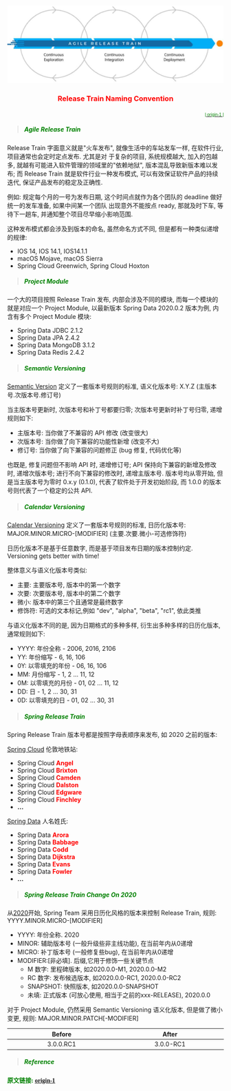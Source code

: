 <center>

![release](../../media/wikipedia/release.png ':size=30%')

### <font color=red>Release Train Naming Convention</font> <!-- {docsify-ignore} -->
</center>

<p align="right">
<a href="https://developer.aliyun.com/article/778402" target="_blank"> 
<font face="Arial" color="green" size="1">| origin-1 |</font>  
</a>
</p>

> ##### <font color=green>Agile Release Train</font>

Release Train 字面意义就是"火车发布", 就像生活中的车站发车一样, 在软件行业, 项目通常也会定时定点发布. 尤其是对
于复杂的项目, 系统规模越大, 加入的包越多, 就越有可能进入软件管理的领域里的"依赖地狱", 版本混乱导致新版本难以发
布; 而 Release Train 就是软件行业一种发布模式, 可以有效保证软件产品的持续迭代, 保证产品发布的稳定及正确性.

例如: 规定每个月的一号为发布日期, 这个时间点就作为各个团队的 deadline 做好统一的发车准备, 如果中间某一个团队
出现意外不能按点 ready, 那就及时下车, 等待下一趟车, 并通知整个项目尽早缩小影响范围.

这种发布模式都会涉及到版本的命名, 虽然命名方式不同, 但是都有一种类似递增的规律:
- IOS 14, IOS 14.1, IOS14.1.1
- macOS Mojave, macOS Sierra
- Spring Cloud Greenwich, Spring Cloud Hoxton

> ##### <font color=green>Project Module</font>

一个大的项目按照 Release Train 发布, 内部会涉及不同的模块, 而每一个模块的就是对应一个 Project Module, 
以最新版本 Spring Data 2020.0.2 版本为例, 内含有多个 Project Module 模块: 
- Spring Data JDBC 2.1.2
- Spring Data JPA 2.4.2
- Spring Data MongoDB 3.1.2
- Spring Data Redis 2.4.2

> ##### <font color=green>Semantic Versioning</font>

[Semantic Version][1] 定义了一套版本号规则的标准, 语义化版本号: X.Y.Z (主版本号.次版本号.修订号)

当主版本号更新时, 次版本号和补丁号都要归零; 次版本号更新时补丁号归零, 递增规则如下: 
- 主版本号: 当你做了不兼容的 API 修改 (改变很大)
- 次版本号: 当你做了向下兼容的功能性新增 (改变不大)
- 修订号: 当你做了向下兼容的问题修正 (bug 修复, 代码优化等)

也既是, 修复问题但不影响 API 时, 递增修订号; API 保持向下兼容的新增及修改时, 递增次版本号; 
进行不向下兼容的修改时, 递增主版本号. 版本号均从零开始, 但是当主版本号为零时 0.x.y (0.1.0), 
代表了软件处于开发初始阶段, 而 1.0.0 的版本号则代表了一个稳定的公共 API.

> ##### <font color=green>Calendar Versioning</font>

[Calendar Versioning][2] 定义了一套版本号规则的标准, 日历化版本号: MAJOR.MINOR.MICRO-[MODIFIER] (主要.次要.微小-可选修饰符)

日历化版本不是基于任意数字, 而是基于项目发布日期的版本控制约定. Versioning gets better with time!

整体意义与语义化版本号类似:
- 主要: 主要版本号, 版本中的第一个数字
- 次要: 次要版本号, 版本中的第二个数字
- 微小: 版本中的第三个且通常是最终数字
- 修饰符: 可选的文本标记,例如 "dev", "alpha", "beta", "rc1", 依此类推

与语义化版本不同的是, 因为日期格式的多种多样, 衍生出多种多样的日历化版本, 通常规则如下:
- YYYY: 年份全称 - 2006, 2016, 2106
- YY: 年份缩写 - 6, 16, 106
- 0Y: 以零填充的年份 - 06, 16, 106
- MM: 月份缩写 - 1, 2 ... 11, 12
- 0M: 以零填充的月份 - 01, 02 ... 11, 12
- DD: 日 - 1, 2 ... 30, 31
- 0D: 以零填充的日 - 01, 02 ... 30, 31

> ##### <font color=green>Spring Release Train</font>

Spring Release Train 版本号都是按照字母表顺序来发布, 如 2020 之前的版本:

[Spring Cloud][3] 伦敦地铁站: 

- Spring Cloud **<font color=red>Angel</font>**
- Spring Cloud **<font color=red>Brixton</font>**
- Spring Cloud **<font color=red>Camden</font>**
- Spring Cloud **<font color=red>Dalston</font>**
- Spring Cloud **<font color=red>Edgware</font>**
- Spring Cloud **<font color=red>Finchley</font>**
- **...**

[Spring Data][4] 人名姓氏:

- Spring Data **<font color=red>Arora</font>**  
- Spring Data **<font color=red>Babbage</font>**  
- Spring Data **<font color=red>Codd</font>**  
- Spring Data **<font color=red>Dijkstra</font>**  
- Spring Data **<font color=red>Evans</font>**  
- Spring Data **<font color=red>Fowler</font>**  
- **...**

> ##### <font color=green>Spring Release Train Change On 2020</font>

从[2020][5]开始, Spring Team 采用日历化风格的版本来控制 Release Train, 规则: YYYY.MINOR.MICRO-[MODIFIER]
- YYYY: 年份全称. 2020
- MINOR: 辅助版本号 (一般升级些非主线功能), 在当前年内从0递增
- MICRO: 补丁版本号 (一般修复些bug), 在当前年内从0递增
- MODIFIER:[非必填]. 后缀,它用于修饰一些关键节点
  - M 数字: 里程碑版本, 如2020.0.0-M1, 2020.0.0-M2
  - RC 数字: 发布候选版本, 如2020.0.0-RC1, 2020.0.0-RC2
  - SNAPSHOT: 快照版本, 如2020.0.0-SNAPSHOT
  - 未填: 正式版本 (可放心使用, 相当于之前的xxx-RELEASE), 2020.0.0
    
对于 Project Module, 仍然采用 Semantic Versioning 语义化版本, 但是做了微小变更, 规则: MAJOR.MINOR.PATCH[-MODIFIER]
<style>
table th:first-of-type {
    width: 7cm;
}
table th:nth-of-type(2) {
    width: 7cm;
}
</style>
| Before      | After     |
| :----:      | :----:    |
| 3.0.0.RC1   | 3.0.0-RC1 |

> ##### <font color=green>Reference</font>

**<font color=green face="Microsoft Sans Serif">原文链接: [origin-1][6]</font>**





[1]: https://semver.org/ "1"
[2]: https://calver.org/ "2"
[3]: https://spring.io/projects/spring-cloud#learn "3"
[4]: https://spring.io/projects/spring-data#learn "4"
[5]: https://github.com/spring-cloud/spring-cloud-release/wiki/Release-Train-Naming-Convention "5"
[6]: https://developer.aliyun.com/article/778402 "6"
